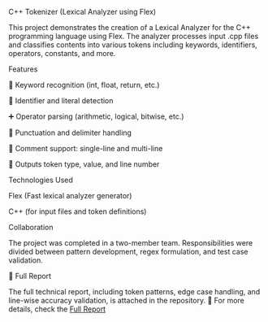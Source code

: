 C++ Tokenizer (Lexical Analyzer using Flex)

This project demonstrates the creation of a Lexical Analyzer for the C++ programming language using Flex. The analyzer processes input .cpp files and classifies contents into various tokens including keywords, identifiers, operators, constants, and more.

Features

🔑 Keyword recognition (int, float, return, etc.)

📛 Identifier and literal detection

➕ Operator parsing (arithmetic, logical, bitwise, etc.)

🔣 Punctuation and delimiter handling

📝 Comment support: single-line and multi-line

🔎 Outputs token type, value, and line number

Technologies Used

Flex (Fast lexical analyzer generator)

C++ (for input files and token definitions)

Collaboration

The project was completed in a two-member team. Responsibilities were divided between pattern development, regex formulation, and test case validation.

📄 Full Report

The full technical report, including token patterns, edge case handling, and line-wise accuracy validation, is attached in the repository.
📄 For more details, check the [Full Report](./report.pdf)

